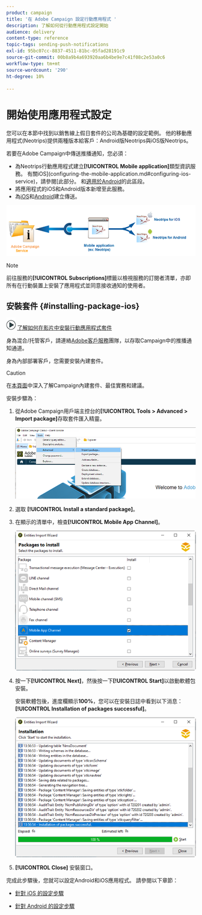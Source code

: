 ```yaml
---
product: campaign
title: '在 Adobe Campaign 設定行動應用程式 '
description: 了解如何從行動應用程式設定開始
audience: delivery
content-type: reference
topic-tags: sending-push-notifications
exl-id: 95bc07cc-8837-4511-81bc-05fad28191c9
source-git-commit: 00b8a9b4a693920aa6b4be9e7c41f08c2e53a0c6
workflow-type: tm+mt
source-wordcount: '290'
ht-degree: 10%

---
```


# 開始使用應用程式設定

您可以在本節中找到以銷售線上假日套件的公司為基礎的設定範例。 他的移動應用程式(Neotrips)提供兩種版本給客戶：Android版Neotrips與iOS版Neotrips。

若要在Adobe Campaign中傳送推播通知，您必須：

* 為Neotrips行動應用程式建立&#x200B;**[!UICONTROL Mobile application]**&#x200B;類型資訊服務。 有關iOS](configuring-the-mobile-application.md#configuring-ios-service)，請參閱[此部分。 和[適用於Android](configuring-the-mobile-application-android.md#configuring-android-service)的此區段。
* 將應用程式的iOS和Android版本新增至此服務。
* 為[iOS](create-notifications-ios.md)和[Android](create-notifications-android.md)建立傳送。

![](assets/nmac_service_diagram.png)

>[!NOTE]
>
>前往服務的&#x200B;**[!UICONTROL Subscriptions]**&#x200B;標籤以檢視服務的訂閱者清單，亦即所有在行動裝置上安裝了應用程式並同意接收通知的使用者。

## 安裝套件 {#installing-package-ios}

![](assets/do-not-localize/how-to-video.png) [了解如何在影片中安裝行動應用程式套件](https://experienceleague.adobe.com/docs/campaign-classic-learn/tutorials/sending-messages/push-channel/installing-the-mobile-app-channel.html?lang=en#sending-messages)

身為混合/托管客戶，請連絡[Adobe客戶服務](https://helpx.adobe.com/tw/enterprise/admin-guide.html/enterprise/using/support-for-experience-cloud.ug.html)團隊，以存取Campaign中的推播通知通道。

身為內部部署客戶，您需要安裝內建套件。

>[!CAUTION]
>
>在[本頁面](../../installation/using/installing-campaign-standard-packages.md)中深入了解Campaign內建套件、最佳實務和建議。

安裝步驟為：

1. 從Adobe Campaign用戶端主控台的&#x200B;**[!UICONTROL Tools > Advanced > Import package]**&#x200B;存取套件匯入精靈。

   ![](assets/package_ios.png)

1. 選取 **[!UICONTROL Install a standard package]**。

1. 在顯示的清單中，檢查&#x200B;**[!UICONTROL Mobile App Channel]**。

   ![](assets/package_ios_2.png)

1. 按一下&#x200B;**[!UICONTROL Next]**，然後按一下&#x200B;**[!UICONTROL Start]**&#x200B;以啟動軟體包安裝。

   安裝軟體包後，進度欄顯示&#x200B;**100%**，您可以在安裝日誌中看到以下消息：**[!UICONTROL Installation of packages successful]**。

   ![](assets/package_ios_3.png)

1. **[!UICONTROL Close]** 安裝窗口。

完成此步驟後，您就可以設定Android和iOS應用程式。
請參閱以下章節：

* [針對 iOS 的設定步驟](configuring-the-mobile-application.md)

* [針對 Android 的設定步驟](configuring-the-mobile-application-android.md)
